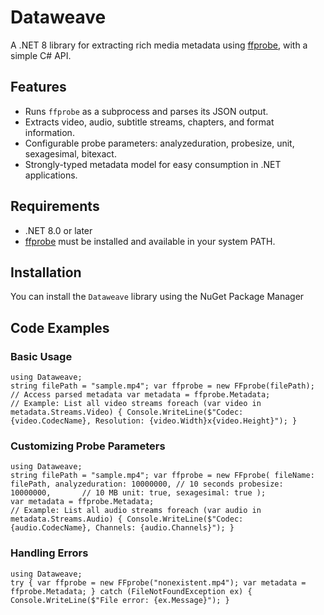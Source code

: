 # Dataweave

A .NET 8 library for extracting rich media metadata using [ffprobe](https://ffmpeg.org/ffprobe.html), with a simple C# API.

## Features

- Runs `ffprobe` as a subprocess and parses its JSON output.
- Extracts video, audio, subtitle streams, chapters, and format information.
- Configurable probe parameters: analyzeduration, probesize, unit, sexagesimal, bitexact.
- Strongly-typed metadata model for easy consumption in .NET applications.

## Requirements

- .NET 8.0 or later
- [ffprobe](https://ffmpeg.org/ffprobe.html) must be installed and available in your system PATH.

## Installation

You can install the `Dataweave` library using the NuGet Package Manager

## Code Examples

### Basic Usage
```
using Dataweave;
string filePath = "sample.mp4"; var ffprobe = new FFprobe(filePath);
// Access parsed metadata var metadata = ffprobe.Metadata;
// Example: List all video streams foreach (var video in metadata.Streams.Video) { Console.WriteLine($"Codec: {video.CodecName}, Resolution: {video.Width}x{video.Height}"); }
```
### Customizing Probe Parameters
```
using Dataweave;
string filePath = "sample.mp4"; var ffprobe = new FFprobe( fileName: filePath, analyzeduration: 10000000, // 10 seconds probesize: 10000000,       // 10 MB unit: true, sexagesimal: true );
var metadata = ffprobe.Metadata;
// Example: List all audio streams foreach (var audio in metadata.Streams.Audio) { Console.WriteLine($"Codec: {audio.CodecName}, Channels: {audio.Channels}"); }
```

### Handling Errors
```
using Dataweave;
try { var ffprobe = new FFprobe("nonexistent.mp4"); var metadata = ffprobe.Metadata; } catch (FileNotFoundException ex) { Console.WriteLine($"File error: {ex.Message}"); }	
```